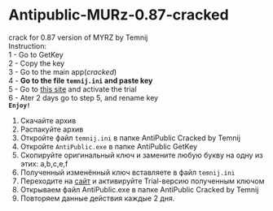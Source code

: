 # Antipublic-MURz-0.87-cracked
crack for 0.87 version of MYRZ by Temnij <br>
Instruction: <br>
1 - Go to GetKey <br>
2 - Copy the key <br>
3 - Go to the main app(_cracked_) <br>
4 - **Go to the file `temnij.ini` and paste key** <br>
5 - Go to [this site](http://myrz.org/main/ "MYRZ Home") and activate the trial <br>
6 - Ater 2 days go to step 5, and rename key <br>
**`Enjoy!`** <br>

1) Скачайте архив <br>
2) Распакуйте архив <br>
3) Откройте файл `temnij.ini` в папке AntiPublic Cracked by Temnij <br>
4) Откройте `AntiPublic.exe` в папке AntiPublic GetKey <br>
5) Скопируйте оригинальный ключ и замените любую букву на одну из этих: a,b,c,e,f <br>
6) Полученный изменённый ключ вставляете в файл `temnij.ini` <br>
7) Переходите на [сайт](http://myrz.org/main/ "MYRZ Home") и активируйте Trial-версию полученным ключом <br>
8) Открываем файл AntiPublic.exe в папке AntiPublic Cracked by Temnij <br>
9) Повторяем данные действия каждые 2 дня. <br>

